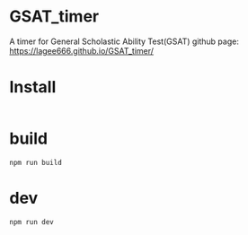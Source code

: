 # GSAT_timer
A timer for General Scholastic Ability Test(GSAT)
github page: https://lagee666.github.io/GSAT_timer/
# Install
```
```

# build
```
npm run build
```

# dev

```
npm run dev
```